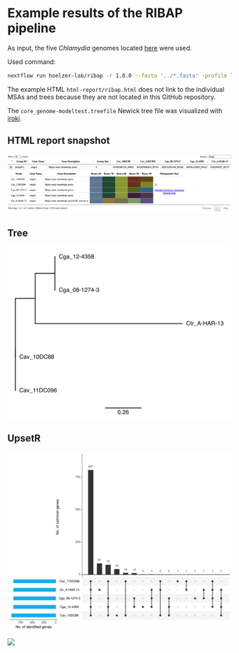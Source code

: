 # Example results of the RIBAP pipeline

As input, the five _Chlamydia_ genomes located [here](https://github.com/hoelzer-lab/ribap/tree/main/data) were used.

Used command:

```bash
nextflow run hoelzer-lab/ribap -r 1.0.0 --fasta '../*.fasta' -profile local,docker --tree
```

The example HTML `html-report/ribap.html` does not link to the individual MSAs and trees because they are not located in this GitHub repository. 

The `core_genome-modeltest.treefile` Newick tree file was visualized with [iroki](https://www.iroki.net/).

## HTML report snapshot

![report-snapshot](html-report/ribap-report.png)

## Tree

![tree](core_genome-modeltest.treefile.png)

## UpsetR

![upset](upsetr.png)

<img src="https://github.com/hoelzer-lab/ribap/blob/example-data/figures/ribap.gif" /> 
